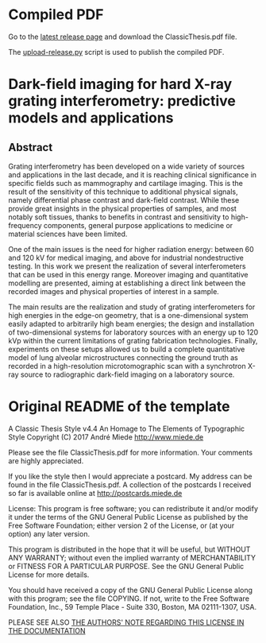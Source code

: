 # Compiled PDF

Go to the [latest release page](https://github.com/Enucatl/phd-thesis/releases/latest) and download the ClassicThesis.pdf file.

The
[upload-release.py](https://gist.github.com/Enucatl/e120930a45783dbd34d63cd57e95a052)
script is used to publish the compiled PDF.

# Dark-field imaging for hard X-ray grating interferometry: predictive models and applications
## Abstract
Grating interferometry has been developed on a wide variety of sources and
applications in the last decade, and it is reaching clinical significance in
specific fields such as mammography and cartilage imaging. This is the
result of the sensitivity of this technique to additional physical signals,
namely differential phase contrast and dark-field contrast. While these
provide great insights in the physical properties of samples, and most
notably soft tissues, thanks to benefits in contrast and sensitivity to
high-frequency components, general purpose applications to medicine or
material sciences have been limited.

One of the main issues is the need for higher radiation energy:
between 60 and 120 kV for medical imaging, and above for
industrial nondestructive testing. In this work we present the realization
of several interferometers that can be used in this energy range. Moreover
imaging and quantitative modelling are presented, aiming at establishing a
direct link between the recorded images and physical properties of interest
in a sample.

The main results are the realization and study of grating interferometers for
high energies in the edge-on geometry, that is a one-dimensional system
easily adapted to arbitrarily high beam energies; the design and
installation of
two-dimensional systems for laboratory sources with an energy up
to 120 kVp within the current limitations of grating
fabrication technologies. Finally, experiments on these setups allowed us
to build a complete quantitative model of lung alveolar
microstructures connecting the ground truth as recorded in a high-resolution
microtomographic scan with a synchrotron X-ray source to radiographic
dark-field imaging on a laboratory source.

# Original README of the template
A Classic Thesis Style v4.4
An Homage to The Elements of Typographic Style
Copyright (C) 2017 André Miede http://www.miede.de

Please see the file ClassicThesis.pdf for more information.
Your comments are highly appreciated.

If you like the style then I would appreciate a postcard. My address
can be found in the file ClassicThesis.pdf. A collection of the
postcards I received so far is available online at
http://postcards.miede.de

License:
This program is free software; you can redistribute it and/or modify
it under the terms of the GNU General Public License as published by
the Free Software Foundation; either version 2 of the License, or
(at your option) any later version.

This program is distributed in the hope that it will be useful,
but WITHOUT ANY WARRANTY; without even the implied warranty of
MERCHANTABILITY or FITNESS FOR A PARTICULAR PURPOSE.  See the
GNU General Public License for more details.

You should have received a copy of the GNU General Public License
along with this program; see the file COPYING.  If not, write to
the Free Software Foundation, Inc., 59 Temple Place - Suite 330,
Boston, MA 02111-1307, USA.

PLEASE SEE ALSO [THE AUTHORS' NOTE REGARDING THIS LICENSE IN THE DOCUMENTATION](https://github.com/Enucatl/phd-thesis/blob/6c5eb8289d1c9632df12311a64f3f9ce5b915d15/Chapters/Chapter01.tex#L322)
